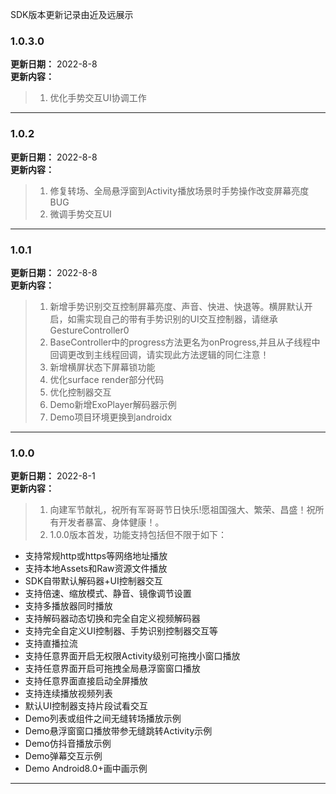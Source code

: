 SDK版本更新记录由近及远展示

###  1.0.3.0
**更新日期：** 2022-8-8<br/>
**更新内容：**<br/>
>1. 优化手势交互UI协调工作<br/>
___
###  1.0.2
**更新日期：** 2022-8-8<br/>
**更新内容：**<br/>
>1. 修复转场、全局悬浮窗到Activity播放场景时手势操作改变屏幕亮度BUG<br/>
>2. 微调手势交互UI<br/>
___
###  1.0.1
**更新日期：** 2022-8-8<br/>
**更新内容：**<br/>
>1. 新增手势识别交互控制屏幕亮度、声音、快进、快退等。横屏默认开启，如需实现自己的带有手势识别的UI交互控制器，请继承GestureController0<br/>
>2. BaseController中的progress方法更名为onProgress,并且从子线程中回调更改到主线程回调，请实现此方法逻辑的同仁注意！<br/>
>3. 新增横屏状态下屏幕锁功能<br/>
>4. 优化surface render部分代码<br/>
>5. 优化控制器交互<br/>
>6. Demo新增ExoPlayer解码器示例<br/>
>7. Demo项目环境更换到androidx<br/>
___
###  1.0.0
**更新日期：** 2022-8-1<br/>
**更新内容：**<br/>
>1. 向建军节献礼，祝所有军哥哥节日快乐!愿祖国强大、繁荣、昌盛！祝所有开发者暴富、身体健康！。<br/>
>2. 1.0.0版本首发，功能支持包括但不限于如下：<br/>
* 支持常规http或https等网络地址播放</br>
* 支持本地Assets和Raw资源文件播放</br>
* SDK自带默认解码器+UI控制器交互</br>
* 支持倍速、缩放模式、静音、镜像调节设置</br>
* 支持多播放器同时播放</br>
* 支持解码器动态切换和完全自定义视频解码器</br>
* 支持完全自定义UI控制器、手势识别控制器交互等</br>
* 支持直播拉流</br>
* 支持任意界面开启无权限Activity级别可拖拽小窗口播放</br>
* 支持任意界面开启可拖拽全局悬浮窗窗口播放</br>
* 支持任意界面直接启动全屏播放</br>
* 支持连续播放视频列表</br>
* 默认UI控制器支持片段试看交互</br>
* Demo列表或组件之间无缝转场播放示例</br>
* Demo悬浮窗窗口播放带参无缝跳转Activity示例</br>
* Demo仿抖音播放示例</br>
* Demo弹幕交互示例</br>
* Demo Android8.0+画中画示例</br>
___